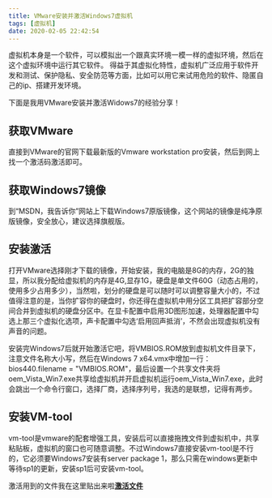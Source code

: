 ```yaml
---
title: VMware安装并激活Windows7虚拟机
tags: [虚拟机]
date: 2020-02-05 22:42:54
---
```


 虚拟机本身是一个软件，可以模拟出一个跟真实环境一模一样的虚拟环境，然后在这个虚拟环境中运行其它软件。 得益于其虚拟化特性，虚拟机广泛应用于软件开发和测试、保护隐私、安全防范等方面，比如可以用它来试用危险的软件、隐匿自己的ip、搭建开发环境。

下面是我用VMware安装并激活Widows7的经验分享！

<!-- more -->

## 获取VMware

直接到VMware的官网下载最新版的Vmware workstation pro安装，然后到网上找一个激活码激活即可。

## 获取Windows7镜像

到“MSDN，我告诉你”网站上下载Windows7原版镜像，这个网站的镜像是纯净原版镜像，安全放心，建议选择旗舰版。

## 安装激活

打开VMware选择刚才下载的镜像，开始安装，我的电脑是8G的内存，2G的独显，所以我分配给虚拟机的内存是4G,显存1G，硬盘是单文件60G（动态占用的，使用多少占用多少），当然啦，划分的硬盘是可以随时可以调整容量大小的，不过值得注意的是，当你扩容你的硬盘时，你还得在虚拟机中用分区工具把扩容部分空间合并到虚拟机的硬盘分区中。在显卡配置中启用3D图形加速，处理器配置中勾选上那三个虚拟化选项，声卡配置中勾选‘启用回声抵消’，不然会出现虚拟机没有声音的问题。

安装完Windows7后就开始激活它吧，将VMBIOS.ROM放到虚拟机文件目录下，注意文件名称大小写，然后在Windows 7 x64.vmx中增加一行：bios440.filename = "VMBIOS.ROM"，最后设置一个共享文件夹将oem_Vista_Win7.exe共享给虚拟机并开启虚拟机运行oem_Vista_Win7.exe，此时会跳出一个命令行窗口，选择厂商，选择序列号，我选的是联想，记得有两步。

## 安装VM-tool

vm-tool是vmware的配套增强工具，安装后可以直接拖拽文件到虚拟机中，共享粘贴板，虚拟机的窗口也可随意调整。不过Windows7直接安装vm-tool是不行的，它必须要Windows7安装有server package 1，那么只需在windows更新中等待sp1的更新，安装sp1后可安装vm-tool。



激活用到的文件我在这里贴出来啦[**激活文件**](https://yadi.sk/d/CsoPpF6tUP4lig)

